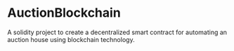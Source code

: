 # AuctionBlockchain
A solidity project to create a decentralized smart contract for automating an auction house using blockchain technology.
